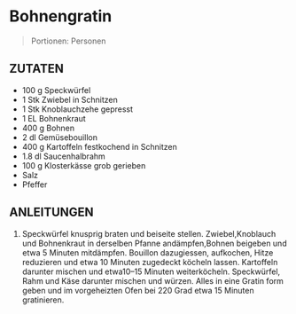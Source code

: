 # Bohnengratin

> Portionen:  Personen

## ZUTATEN

* 100 g Speckwürfel
* 1 Stk Zwiebel in Schnitzen
* 1 Stk Knoblauchzehe gepresst
* 1 EL Bohnenkraut
* 400 g Bohnen
* 2 dl Gemüsebouillon
* 400 g Kartoffeln festkochend in Schnitzen
* 1.8 dl Saucenhalbrahm
* 100 g Klosterkässe grob gerieben
* Salz
* Pfeffer

## ANLEITUNGEN

1. Speckwürfel knusprig braten und beiseite stellen. Zwiebel,Knoblauch und Bohnenkraut in derselben Pfanne andämpfen,Bohnen beigeben und etwa 5 Minuten mitdämpfen. Bouillon dazugiessen, aufkochen, Hitze reduzieren und etwa 10 Minuten zugedeckt köcheln lassen. Kartoffeln darunter mischen und etwa10–15 Minuten weiterköcheln. Speckwürfel, Rahm und Käse darunter mischen und würzen. Alles in eine Gratin form geben und im vorgeheizten Ofen bei 220 Grad etwa 15 Minuten gratinieren.
